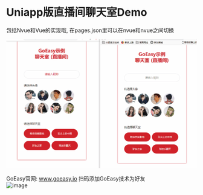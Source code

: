 # Uniapp版直播间聊天室Demo

包括Nvue和Vue的实现哦, 在pages.json里可以在nvue和nvue之间切换

![image](./static/images/live-chatroom.gif)




GoEasy官网: www.goeasy.io    扫码添加GoEasy技术为好友  
![image](https://www.goeasy.io/images/qrcode-2.png)


